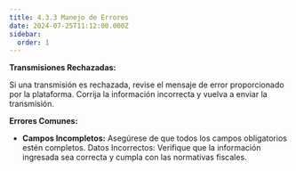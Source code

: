 ```yaml
---
title: 4.3.3 Manejo de Errores
date: 2024-07-25T11:12:00.000Z
sidebar:
  order: 1
---
```

**Transmisiones Rechazadas:**

Si una transmisión es rechazada, revise el mensaje de error proporcionado por la plataforma.
Corrija la información incorrecta y vuelva a enviar la transmisión.


**Errores Comunes:**

 - **Campos Incompletos:** Asegúrese de que todos los campos obligatorios estén completos.
Datos Incorrectos: Verifique que la información ingresada sea correcta y cumpla con las normativas fiscales.

